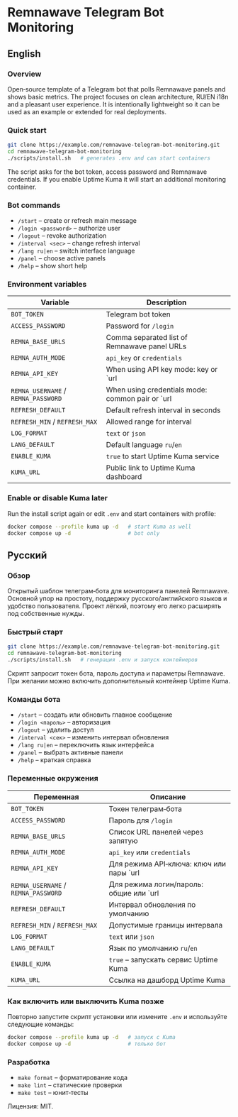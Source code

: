 # Remnawave Telegram Bot Monitoring

## English

### Overview
Open‑source template of a Telegram bot that polls Remnawave panels and shows
basic metrics.  The project focuses on clean architecture, RU/EN i18n and a
pleasant user experience.  It is intentionally lightweight so it can be used as
an example or extended for real deployments.

### Quick start
```bash
git clone https://example.com/remnawave-telegram-bot-monitoring.git
cd remnawave-telegram-bot-monitoring
./scripts/install.sh   # generates .env and can start containers
```
The script asks for the bot token, access password and Remnawave credentials.  If
you enable Uptime Kuma it will start an additional monitoring container.

### Bot commands
- `/start` – create or refresh main message
- `/login <password>` – authorize user
- `/logout` – revoke authorization
- `/interval <sec>` – change refresh interval
- `/lang ru|en` – switch interface language
- `/panel` – choose active panels
- `/help` – show short help

### Environment variables
| Variable | Description |
| --- | --- |
| `BOT_TOKEN` | Telegram bot token |
| `ACCESS_PASSWORD` | Password for `/login` |
| `REMNA_BASE_URLS` | Comma separated list of Remnawave panel URLs |
| `REMNA_AUTH_MODE` | `api_key` or `credentials` |
| `REMNA_API_KEY` | When using API key mode: key or `url|key` mappings |
| `REMNA_USERNAME` / `REMNA_PASSWORD` | When using credentials mode: common pair or `url|user|pass` mappings |
| `REFRESH_DEFAULT` | Default refresh interval in seconds |
| `REFRESH_MIN` / `REFRESH_MAX` | Allowed range for interval |
| `LOG_FORMAT` | `text` or `json` |
| `LANG_DEFAULT` | Default language `ru`/`en` |
| `ENABLE_KUMA` | `true` to start Uptime Kuma service |
| `KUMA_URL` | Public link to Uptime Kuma dashboard |

### Enable or disable Kuma later
Run the install script again or edit `.env` and start containers with profile:
```bash
docker compose --profile kuma up -d   # start Kuma as well
docker compose up -d                  # bot only
```

## Русский

### Обзор
Открытый шаблон телеграм‑бота для мониторинга панелей Remnawave.  Основной упор
на простоту, поддержку русского/английского языков и удобство пользователя.
Проект лёгкий, поэтому его легко расширять под собственные нужды.

### Быстрый старт
```bash
git clone https://example.com/remnawave-telegram-bot-monitoring.git
cd remnawave-telegram-bot-monitoring
./scripts/install.sh   # генерация .env и запуск контейнеров
```
Скрипт запросит токен бота, пароль доступа и параметры Remnawave.  При желании
можно включить дополнительный контейнер Uptime Kuma.

### Команды бота
- `/start` – создать или обновить главное сообщение
- `/login <пароль>` – авторизация
- `/logout` – удалить доступ
- `/interval <сек>` – изменить интервал обновления
- `/lang ru|en` – переключить язык интерфейса
- `/panel` – выбрать активные панели
- `/help` – краткая справка

### Переменные окружения
| Переменная | Описание |
| --- | --- |
| `BOT_TOKEN` | Токен телеграм‑бота |
| `ACCESS_PASSWORD` | Пароль для `/login` |
| `REMNA_BASE_URLS` | Список URL панелей через запятую |
| `REMNA_AUTH_MODE` | `api_key` или `credentials` |
| `REMNA_API_KEY` | Для режима API‑ключа: ключ или пары `url|key` |
| `REMNA_USERNAME` / `REMNA_PASSWORD` | Для режима логин/пароль: общие или `url|user|pass` |
| `REFRESH_DEFAULT` | Интервал обновления по умолчанию |
| `REFRESH_MIN` / `REFRESH_MAX` | Допустимые границы интервала |
| `LOG_FORMAT` | `text` или `json` |
| `LANG_DEFAULT` | Язык по умолчанию `ru`/`en` |
| `ENABLE_KUMA` | `true` – запускать сервис Uptime Kuma |
| `KUMA_URL` | Ссылка на дашборд Uptime Kuma |

### Как включить или выключить Kuma позже
Повторно запустите скрипт установки или измените `.env` и используйте
следующие команды:
```bash
docker compose --profile kuma up -d   # запуск с Kuma
docker compose up -d                  # только бот
```

### Разработка
- `make format` – форматирование кода
- `make lint` – статические проверки
- `make test` – юнит‑тесты

Лицензия: MIT.
